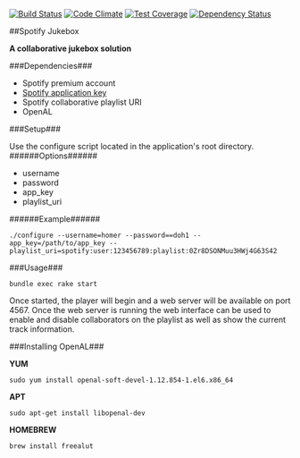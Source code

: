 [![Build Status](https://travis-ci.org/ike18t/spotify_jukebox.png?branch=master)](https://travis-ci.org/ike18t/spotify_jukebox)
[![Code Climate](https://codeclimate.com/github/ike18t/spotify_jukebox.png)](https://codeclimate.com/github/ike18t/spotify_jukebox)
[![Test Coverage](https://codeclimate.com/github/ike18t/spotify_jukebox/coverage.png)](https://codeclimate.com/github/ike18t/spotify_jukebox)
[![Dependency Status](https://gemnasium.com/ike18t/spotify_jukebox.png)](https://gemnasium.com/ike18t/spotify_jukebox)

##Spotify Jukebox

**A collaborative jukebox solution**

###Dependencies###
* Spotify premium account
* [Spotify application key](https://developer.spotify.com/technologies/libspotify/#application-keys)
* Spotify collaborative playlist URI
* OpenAL


###Setup###

Use the configure script located in the application's root directory.
######Options######
* username
* password
* app_key
* playlist_uri

######Example######


```
./configure --username=homer --password==doh1 --app_key=/path/to/app_key --playlist_uri=spotify:user:123456789:playlist:0Zr8DSONMuu3HWj4G63S42
```

###Usage###

```
bundle exec rake start
```

Once started, the player will begin and a web server will be available on port 4567.  Once the web server is running the web interface can be used to enable and disable collaborators on the playlist as well as show the current track information.

###Installing OpenAL###

**YUM**

```
sudo yum install openal-soft-devel-1.12.854-1.el6.x86_64
```

**APT**

```
sudo apt-get install libopenal-dev
```

**HOMEBREW**

```
brew install freealut
```
